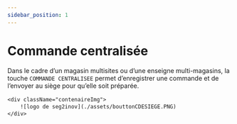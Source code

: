 ```yaml
---
sidebar_position: 1
---
```


# Commande centralisée

Dans le cadre d’un magasin multisites ou d’une enseigne multi-magasins, la touche ```COMMANDE CENTRALISEE``` permet d’enregistrer une commande et de l’envoyer au siège pour qu’elle soit préparée.

    <div className="contenaireImg">
        ![logo de seg2inov](./assets/bouttonCDESIEGE.PNG) 
    </div>